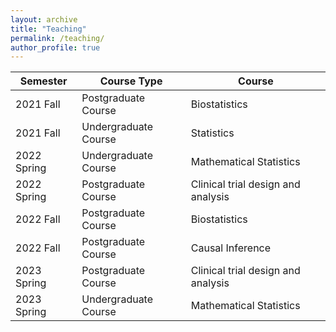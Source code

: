 ```yaml
---
layout: archive
title: "Teaching"
permalink: /teaching/
author_profile: true
---
```




|   Semester     |    Course  Type   | Course| 
| -------------  |-------------      |-------------| 
| 2021 Fall   |  Postgraduate Course    | Biostatistics| 
| 2021 Fall   |  Undergraduate Course    | Statistics | 
| 2022 Spring    | Undergraduate Course    | Mathematical Statistics | 
| 2022 Spring    |  Postgraduate Course    | Clinical trial design and analysis|
| 2022 Fall      |  Postgraduate Course   | Biostatistics |
| 2022 Fall   |  Postgraduate Course  | Causal Inference|      
| 2023 Spring      |  Postgraduate Course   | Clinical trial design and analysis |
| 2023 Spring      |  Undergraduate Course   | Mathematical Statistics |
